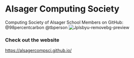 # Alsager Computing Society
Computing Society of Alsager School
Members on GitHub:
@98percentcarbon
@tbperson
![Jplsbyu-removebg-preview](https://github.com/user-attachments/assets/470e1cca-f564-454e-93ea-f63d03f7a4ae)
### Check out the website
https://alsagercompsci.github.io/

